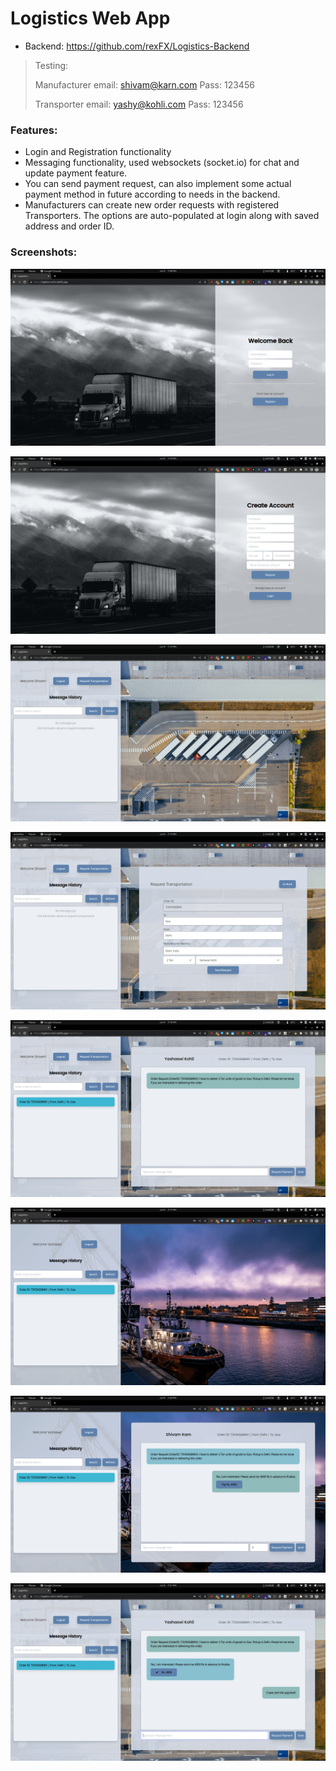 # Logistics Web App

-   Backend: https://github.com/rexFX/Logistics-Backend

>   Testing:
>   
>   Manufacturer email: shivam@karn.com
>   Pass: 123456
>   
>   Transporter email: yashy@kohli.com
>   Pass: 123456



### Features:

-   Login and Registration functionality
-   Messaging functionality, used websockets (socket.io) for chat and update payment feature.
-   You can send payment request, can also implement some actual payment method in future according to needs in the backend.
-   Manufacturers can create new order requests with registered Transporters. The options are auto-populated at login along with saved address and order ID.

### Screenshots:

![Login](public/login.png)

![Register](public/register.png)

![Manufacturer Dashboard](public/manufacturerDashboard.png)

![Request Form](public/requestForm.png)

![Sent Request](public/sentReqManufacturer.png)

![Transporter Dashboard](public/transporterDashboard.png)

![Payment Request](public/paymentReq.png)

![Payment Success](public/paymentSuccess.png)
